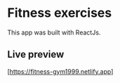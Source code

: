 # Fitness exercises
This app was built with ReactJs.

## Live preview 

[https://fitness-gym1999.netlify.app]
